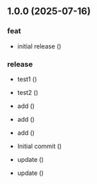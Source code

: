 ## 1.0.0 (2025-07-16)

### feat

* initial release ([](https://github.com/gonzaru/testsm/commit/96bca1535bbe89b746ef427aa85f1ee328da27eb))

### release

* test1 ([](https://github.com/gonzaru/testsm/commit/918aa15a3113f244b03e2b5ab963c4424fd6d18d))
* test2 ([](https://github.com/gonzaru/testsm/commit/b3ed561de4c12b4cc686d88fdf321c270f3f663b))

* add ([](https://github.com/gonzaru/testsm/commit/11bebb32f1a1ba124c1b9b654f631b2724092a8b))
* add ([](https://github.com/gonzaru/testsm/commit/c3aab6bc713ad4304b64aeeae64ab41c832234ce))
* add ([](https://github.com/gonzaru/testsm/commit/cdecdac0f172f7c0526acffce892e7ca8ce16209))
* Initial commit ([](https://github.com/gonzaru/testsm/commit/2bfc82ce3cde5e15c139d32a293f48e26e0aaa90))
* update ([](https://github.com/gonzaru/testsm/commit/6ee408c08619f3b1781092eae3333223367cdaf5))
* update ([](https://github.com/gonzaru/testsm/commit/b87d85dea2cf5c51da5956f7b0836f2ace6f01c9))
